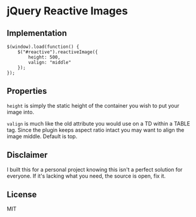 # jQuery Reactive Images

## Implementation

	$(window).load(function() {
		$("#reactive").reactiveImage({
			height: 500,
			valign: "middle"
		});
	});
	
## Properties

`height` is simply the static height of the container you wish to put your image into.

`valign` is much like the old attribute you would use on a TD within a TABLE tag. Since the plugin keeps aspect ratio intact you may want to align the image middle. Default is top.

## Disclaimer

I built this for a personal project knowing this isn't a perfect solution for everyone. If it's lacking what you need, the source is open, fix it.

## License

MIT